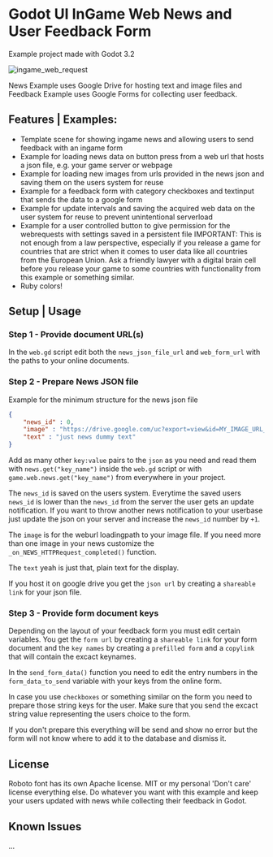
# Godot UI InGame Web News and User Feedback Form
Example project made with Godot 3.2

![ingame_web_request](https://user-images.githubusercontent.com/52464204/71317504-7ece0200-2482-11ea-853c-e046a3fb63b3.gif)

News Example uses Google Drive for hosting text and image files and Feedback Example uses Google Forms for collecting user feedback.

## Features | Examples:
- Template scene for showing ingame news and allowing users to send feedback with an ingame form
- Example for loading news data on button press from a web url that hosts a json file, e.g. your game server or webpage
- Example for loading new images from urls provided in the news json and saving them on the users system for reuse
- Example for a feedback form with category checkboxes and textinput that sends the data to a google form
- Example for update intervals and saving the acquired web data on the user system for reuse to prevent unintentional serverload
- Example for a user controlled button to give permission for the webrequests with settings saved in a persistent file
IMPORTANT: This is not enough from a law perspective, especially if you release a game for countries that are strict when it comes to user data like all countries from the European Union. Ask a friendly lawyer with a digital brain cell before you release your game to some countries with functionality from this example or something similar.
- Ruby colors!

## Setup | Usage

### Step 1 - Provide document URL(s)
In the `web.gd` script edit both the `news_json_file_url` and `web_form_url` with the paths to your online documents.

### Step 2 - Prepare News JSON file
Example for the minimum structure for the news json file
```json
{
	"news_id" : 0,    
	"image" : "https://drive.google.com/uc?export=view&id=MY_IMAGE_URL_WITH_ULTRA_LONG_RANDOMSYMBOLS_AND_NUMBERS",  
	"text" : "just news dummy text"
}
```
Add as many other `key:value` pairs to the `json` as you need and read them with `news.get("key_name")` inside the `web.gd` script or with `game.web.news.get("key_name")` from everywhere in your project.

The `news_id` is saved on the users system. Everytime the saved users `news_id` is lower than the `news_id` from the server the user gets an update notification. If you want to throw another news notification to your userbase just update the json on your server and increase the `news_id` number by `+1`.

The `image` is for the weburl loadingpath to your image file. If you need more than one image in your news customize the `_on_NEWS_HTTPRequest_completed()` function.

The `text` yeah is just that, plain text for the display.

If you host it on google drive you get the `json url` by creating a `shareable link` for your json file.

### Step 3 - Provide form document keys
Depending on the layout of your feedback form you must edit certain variables. You get the `form url` by creating a `shareable link` for your form document and the `key names` by creating a `prefilled form` and a `copylink` that will contain the excact keynames.

In the `send_form_data()` function you need to edit the entry numbers in the `form_data_to_send` variable with your keys from the online form.

In case you use `checkboxes` or something similar on the form you need to prepare those string keys for the user. Make sure that you send the excact string value representing the users choice to the form.

If you don't prepare this everything will be send and show no error but the form will not know where to add it to the database and dismiss it.


## License
Roboto font has its own Apache license. MIT or my personal 'Don't care' license everything else. Do whatever you want with this example and keep your users updated with news while collecting their feedback in Godot.

## Known Issues
...